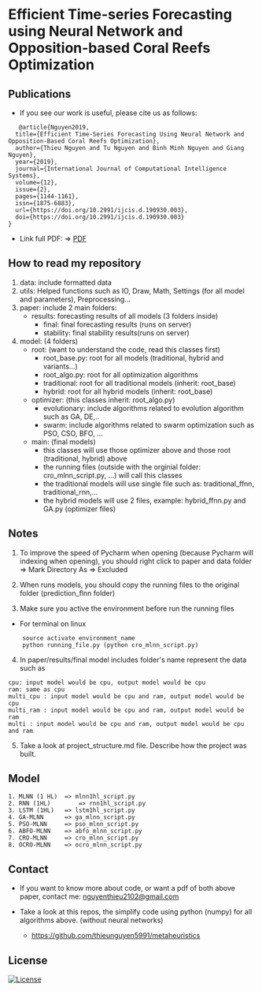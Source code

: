 # Efficient Time-series Forecasting using Neural Network and Opposition-based Coral Reefs Optimization

## Publications
* If you see our work is useful, please cite us as follows:
```code
   @article{Nguyen2019,
  title={Efficient Time-Series Forecasting Using Neural Network and Opposition-Based Coral Reefs Optimization},
  author={Thieu Nguyen and Tu Nguyen and Binh Minh Nguyen and Giang Nguyen},
  year={2019},
  journal={International Journal of Computational Intelligence Systems},
  volume={12},
  issue={2},
  pages={1144-1161},
  issn={1875-6883},
  url={https://doi.org/10.2991/ijcis.d.190930.003},
  doi={https://doi.org/10.2991/ijcis.d.190930.003}
}
```

* Link full PDF:
	=> [PDF](https://download.atlantis-press.com/article/125921354.pdf)

    
## How to read my repository
1. data: include formatted data
2. utils: Helped functions such as IO, Draw, Math, Settings (for all model and parameters), Preprocessing...
3. paper: include 2 main folders: 
    * results: forecasting results of all models (3 folders inside) 
        * final: final forecasting results (runs on server)
        * stability: final stability results(runs on server)
4. model: (4 folders) 
    * root: (want to understand the code, read this classes first)
        * root_base.py: root for all models (traditional, hybrid and variants...) 
        * root_algo.py: root for all optimization algorithms
        * traditional: root for all traditional models (inherit: root_base)
        * hybrid: root for all hybrid models (inherit: root_base)
    * optimizer: (this classes inherit: root_algo.py)
        * evolutionary: include algorithms related to evolution algorithm such as GA, DE,..
        * swarm: include algorithms related to swarm optimization such as PSO, CSO, BFO, ...
    * main: (final models)
        * this classes will use those optimizer above and those root (traditional, hybrid) above 
        * the running files (outside with the orginial folder: cro_mlnn_script.py, ...) will call this classes
        * the traditional models will use single file such as: traditional_ffnn, traditional_rnn,...
        * the hybrid models will use 2 files, example: hybrid_ffnn.py and GA.py (optimizer files)

    
## Notes
1. To improve the speed of Pycharm when opening (because Pycharm will indexing when opening), you should right click to 
paper and data folder => Mark Directory As  => Excluded

2. When runs models, you should copy the running files to the original folder (prediction_flnn folder)

3. Make sure you active the environment before run the running files 
* For terminal on linux
```code
    source activate environment_name 
    python running_file.py (python cro_mlnn_script.py)
```
4. In paper/results/final model includes folder's name represent the data such as 
```code
cpu: input model would be cpu, output model would be cpu 
ram: same as cpu
multi_cpu : input model would be cpu and ram, output model would be cpu 
multi_ram : input model would be cpu and ram, output model would be ram
multi : input model would be cpu and ram, output model would be cpu and ram
```
5. Take a look at project_structure.md file.  Describe how the project was built.

## Model
```code
1. MLNN (1 HL) 	=> mlnn1hl_script.py
2. RNN (1HL)		=> rnn1hl_script.py
3. LSTM (1HL)	=> lstm1hl_script.py
4. GA-MLNN 		=> ga_mlnn_script.py
5. PSO-MLNN 	=> pso_mlnn_script.py
6. ABFO-MLNN 	=> abfo_mlnn_script.py
7. CRO-MLNN 	=> cro_mlnn_script.py
8. OCRO-MLNN 	=> ocro_mlnn_script.py
```

## Contact
* If you want to know more about code, or want a pdf of both above paper, contact me: nguyenthieu2102@gmail.com

* Take a look at this repos, the simplify code using python (numpy) for all algorithms above. (without neural networks)
	
	* https://github.com/thieunguyen5991/metaheuristics

## License

[![License](https://img.shields.io/badge/License-Apache%202.0-blue.svg)](https://opensource.org/licenses/Apache-2.0)
  

